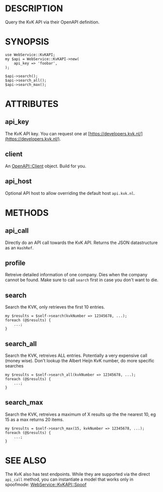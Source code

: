 # DESCRIPTION

Query the KvK API via their OpenAPI definition.

# SYNOPSIS

    use WebService::KvKAPI;
    my $api = WebService::KvKAPI->new(
        api_key => 'foobar',
    );

    $api->search();
    $api->search_all();
    $api->search_max();

# ATTRIBUTES

## api\_key

The KvK API key. You can request one at [https://developers.kvk.nl/](https://developers.kvk.nl/).

## client

An [OpenAPI::Client](https://metacpan.org/pod/OpenAPI%3A%3AClient) object. Build for you.

## api\_host

Optional API host to allow overriding the default host `api.kvk.nl`.

# METHODS

## api\_call

Directly do an API call towards the KvK API. Returns the JSON datastructure as an `HashRef`.

## profile

Retreive detailed information of one company. Dies when the company
cannot be found. Make sure to call `search` first in case you don't
want to die.

## search

Search the KVK, only retrieves the first 10 entries.

    my $results = $self->search(kvkNumber => 12345678, ...);
    foreach (@$results) {
        ...;
    }

## search\_all

Search the KVK, retreives ALL entries. Potentially a very expensive call
(money wise). Don't lookup the Albert Heijn KvK number, do more specific
searches

    my $results = $self->search_all(kvkNumber => 12345678, ...);
    foreach (@$results) {
        ...;
    }

## search\_max

Search the KVK, retreives a maximum of X results up the the nearest 10, eg 15 as a max returns 20 items.

    my $results = $self->search_max(15, kvkNumber => 12345678, ...);
    foreach (@$results) {
        ...;
    }

# SEE ALSO

The KvK also has test endpoints. While they are supported via the direct
`api_call` method, you can instantiate a model that works only in
spoofmode: [WebService::KvKAPI::Spoof](https://metacpan.org/pod/WebService%3A%3AKvKAPI%3A%3ASpoof)
